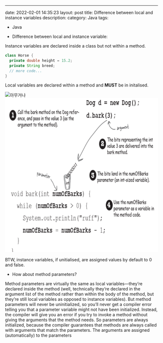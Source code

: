 ---
date: 2022-02-01 14:35:23
layout: post
title: Difference between local and instance variables
description:
category: Java
tags:
  - Java
  
* Difference between local and instance variable: 

Instance variables are declared inside a class but not within a
  method.
```java
class Horse {
  private double height = 15.2;
  private String breed;
  // more code...
}
```
Local variables are declared within a method and **MUST** be in initalised.

<img src="/assets/images/posts/general%20knowledge/1.png" title="제목" alt="아무거나"/> 
<img src="/assets/images/posts/2.png" title="제목" alt="아무거나"/> 

BTW, instance variables, if unitialised, are assigned values by default to 0 and false.

* How about method parameters?

Method parameters are virtually the same as local variables—they’re
  declared inside the method (well, technically they’re declared in the
  argument list of the method rather than within the body of the method, but
  they’re still local variables as opposed to instance variables). But
  method parameters will never be uninitialized, so you’ll never get a
  compiler error telling you that a parameter variable might not have been
  initialized.
  Instead, the compiler will give you an error if you try to invoke a method
  without giving the arguments that the method needs. So parameters are
  always initialized, because the compiler guarantees that methods are
  always called with arguments that match the parameters. The arguments
  are assigned (automatically) to the parameters




